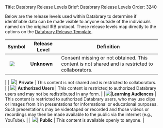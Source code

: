 Title: Databrary Release Levels
Brief: Databrary Release Levels
Order: 3240

Below are the release levels used within Databrary to determine if identifiable data can be made visible to anyone outside of the individuals named on the original IRB protocol.
These release levels map directly to the options on the [Databrary Release Template](https://www.databrary.org/resources/templates/release-template.html).

|Symbol| Release Level | Definition |
|------|---------------|--------------------------------------------------------|
|<img src="https://nyu.databrary.org/web/icons/release/unknown.svg" style="margin-left:7px;">| **Unknown** | Consent missing or not obtained. This content is not shared and is restricted to collaborators.
|
|<img src="https://nyu.databrary.org/web/icons/release/private.svg" style="margin-left:7px;">| **Private** | This content is not shared and is restricted to collaborators.
|
|<img src="https://nyu.databrary.org/web/icons/release/shared.svg" style="margin-left:4px;">| **Authorized Users** | This content is restricted to authorized Databrary users and may not be redistributed in any form.
|
|<img src="https://nyu.databrary.org/web/icons/release/excerpts.svg" style="margin-left:2px;">|**Learning Audiences** | This content is restricted to authorized Databrary users, who may use clips or images from it in presentations for informational or educational purposes. Such presentations may be videotaped or recorded and those videos or recordings may then be made available to the public via the internet (e.g., YouTube).
|
|<img src="https://nyu.databrary.org/web/icons/release/public.svg" style="margin-left:6px;">| **Public** | This content is available openly to anyone.
|

